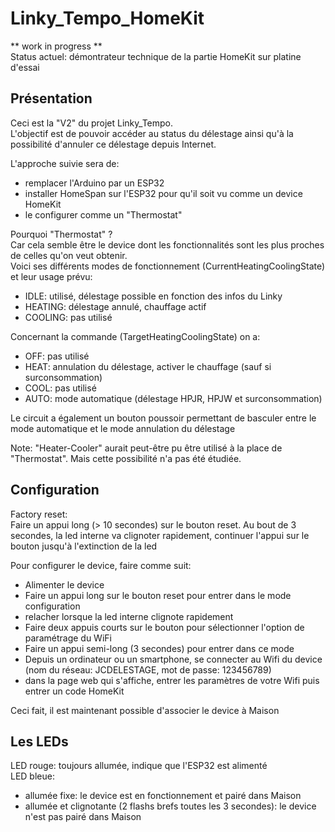 # Linky_Tempo_HomeKit

** work in progress **  
Status actuel: démontrateur technique de la partie HomeKit sur platine d'essai

## Présentation

Ceci est la "V2" du projet Linky_Tempo.  
L'objectif est de pouvoir accéder au status du délestage ainsi qu'à la possibilité d'annuler ce délestage depuis Internet.

L'approche suivie sera de:
- remplacer l'Arduino par un ESP32
- installer HomeSpan sur l'ESP32 pour qu'il soit vu comme un device HomeKit
- le configurer comme un "Thermostat"

Pourquoi "Thermostat" ?  
Car cela semble être le device dont les fonctionnalités sont les plus proches de celles qu'on veut obtenir.  
Voici ses différents modes de fonctionnement (CurrentHeatingCoolingState) et leur usage prévu:
- IDLE: utilisé, délestage possible en fonction des infos du Linky
- HEATING: délestage annulé, chauffage actif
- COOLING: pas utilisé

Concernant la commande (TargetHeatingCoolingState) on a:
- OFF: pas utilisé
- HEAT: annulation du délestage, activer le chauffage (sauf si surconsommation)
- COOL: pas utilisé
- AUTO: mode automatique (délestage HPJR, HPJW et surconsommation)

Le circuit a également un bouton poussoir permettant de basculer entre le mode automatique et le mode annulation du délestage

Note: "Heater-Cooler" aurait peut-être pu être utilisé à la place de "Thermostat". Mais cette possibilité n'a pas été étudiée.

## Configuration

Factory reset:  
Faire un appui long (> 10 secondes) sur le bouton reset. Au bout de 3 secondes, la led interne va clignoter rapidement, continuer l'appui sur le bouton jusqu'à l'extinction de la led

Pour configurer le device, faire comme suit:
- Alimenter le device  
- Faire un appui long sur le bouton reset pour entrer dans le mode configuration
- relacher lorsque la led interne clignote rapidement
- Faire deux appuis courts sur le bouton pour sélectionner l'option de paramétrage du WiFi
- Faire un appui semi-long (3 secondes) pour entrer dans ce mode
- Depuis un ordinateur ou un smartphone, se connecter au Wifi du device (nom du réseau: JCDELESTAGE, mot de passe: 123456789)
- dans la page web qui s'affiche, entrer les paramètres de votre Wifi puis entrer un code HomeKit

Ceci fait, il est maintenant possible d'associer le device à Maison

## Les LEDs

LED rouge: toujours allumée, indique que l'ESP32 est alimenté  
LED bleue:  
- allumée fixe: le device est en fonctionnement et pairé dans Maison  
- allumée et clignotante (2 flashs brefs toutes les 3 secondes): le device n'est pas pairé dans Maison


